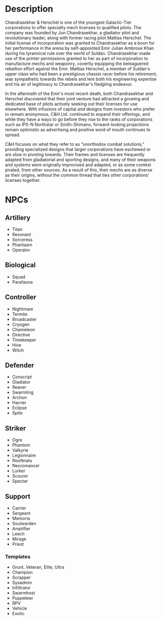 # Description
Chandrasekhar & Herschel is one of the youngest Galactic-Tier corporations to offer specialty mech licenses to qualified pilots. The company was founded by Jun Chandrasekhar, a gladiator pilot and revolutionary leader, along with former racing pilot
Mattias Herschel. The initial license of incorporation was granted to Chandrasekhar as a
boon for her performance in the arena by self-appointed Emir Julian Ambrose Khan during
his tyrannical rule over the world of Suldan. Chandrasekhar made use of the printer permissions granted to her as part of incorporation to manufacture mechs and weaponry,
covertly equipping the beleaguered rebellion effort against the Emir. Mattias Herschel, a
member of Suldan's upper class who had been a prestigious chassis racer before his
retirement, was sympathetic towards the rebels and lent both his engineering expertise
and his air of legitimacy to Chandrasekhar's fledgling endeavor.

In the aftermath of the Emir's most recent death, both Chandrasekhar and Herschel discovered that their joint venture had attracted a growing and dedicated base of pilots actively seeking out their licenses for use elsewhere. With infusions of capital and designs
from investors who prefer to remain anonymous, C&H Ltd. continued to expand their
offerings, and while they have a ways to go before they rise to the ranks of corporations
such as IPS-N Northstar or Smith-Shimano, forward-looking projections remain optimistic
as advertising and positive word of mouth continues to spread.

C&H focuses on what they refer to as “unorthodox combat solutions,” providing
specialized designs that larger corporations have eschewed or are slow in pivoting
towards. Their frames and licenses are frequently adapted from gladiatorial and sporting
designs, and many of their weapons and systems were originally improvised and adapted,
or as some contest pirated, from other sources. As a result of this, their mechs are as
diverse as their origins, without the common thread that ties other corporations' licenses
together.

# NPCs
## Artillery
- Titan
- Resonant
- Sorceress
- Phantasm
- Operator
## Biological
- Squad
- Parafauna
## Controller
- Nightmare
- Termite
- Broadcaster
- Cryogen
- Chameleon
- Directive
- Timekeeper
- Hive
- Witch
## Defender
- Conscript
- Gladiator
- Reaver
- Swarmling
- Archon
- Harrier
- Eclipse
- Spite
## Striker
- Ogre
- Phantom
- Valkyrie
- Legionnaire
- Nosferatu
- Necromancer
- Lurker
- Scourer
- Specter
## Support
- Carrier
- Sergeant
- Memoria
- Soulwarden
- Amplifier
- Leech
- Mirage
- Priest
### Templates
- Grunt, Veteran, Elite, Ultra
- Champion
- Scrapper
- Sysadmin
- Infiltrator
- Swarmhost
- Puppeteer
- RPV
- Vehicle
- Exotic